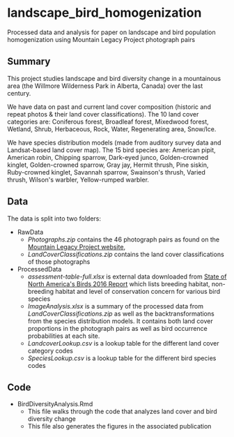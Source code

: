 # landscape_bird_homogenization
Processed data and analysis for paper on landscape and bird population homogenization using Mountain Legacy Project photograph pairs



## Summary

This project studies landscape and bird diversity change in a mountainous area (the Willmore Wilderness Park in Alberta, Canada) over the last century.

We have data on past and current land cover composition (historic and repeat photos & their land cover classifications). 
The 10 land cover categories are: Coniferous forest, Broadleaf forest, Mixedwood forest, Wetland, Shrub, Herbaceous, Rock, Water, Regenerating area, Snow/Ice.

We have species distribution models (made from auditory survey data and Landsat-based land cover map). 
The 15 bird species are: American pipit, American robin, Chipping sparrow, Dark-eyed junco, Golden-crowned kinglet, Golden-crowned sparrow, Gray jay, Hermit thrush, Pine siskin, Ruby-crowned kinglet, Savannah sparrow, Swainson's thrush, Varied thrush, Wilson's warbler, Yellow-rumped warbler.



## Data

The data is split into two folders:

- RawData
  - *Photographs.zip* contains the 46 photograph pairs as found on the [Mountain Legacy Project website](explore.mountainlegacy.ca), 
  - *LandCoverClassifications.zip* contains the land cover classifications of those photographs
- ProcessedData
  - *assessment-table-full.xlsx* is external data downloaded from [State of North America's Birds 2016 Report](https://www.stateofthebirds.org/2016/resources/species-assessments/) which lists breeding habitat, non-breeding habitat and level of conservation concern for various bird species
  - *ImageAnalysis.xlsx* is a summary of the processed data from *LandCoverClassifications.zip* as well as the backtransformations from the species distribution models. It contains both land cover proportions in the photograph pairs as well as bird occurrence probabilities at each site.
  - *LandcoverLookup.csv* is a lookup table for the different land cover category codes
  - *SpeciesLookup.csv* is a lookup table for the different bird species codes



## Code

- BirdDiversityAnalysis.Rmd
  - This file walks through the code that analyzes land cover and bird diversity change
  - This file also generates the figures in the associated publication
